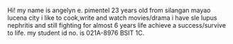 Hi! my name is angelyn e. pimentel
23 years old from silangan mayao lucena city
i like to cook,write and watch movies/drama
i have sle lupus nephritis and still fighting for almost 6 years life achieve 
a success/survive to life.
my student id no. is 021A-8976 BSIT 1C.
